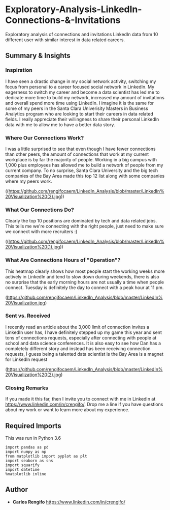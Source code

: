 # Exploratory-Analysis-LinkedIn-Connections-&-Invitations

Exploratory analysis of connections and invitations LinkedIn data from 10 different user with similar interest in data related careers.

## Summary & Insights

### Inspiration
I have seen a drastic change in my social network activity, switching my focus from personal to a career focused social network in LinkedIn. My eagerness to switch my career and become a data scientist has led me to dedicate more time to build my network, increased my amount of invitations and overall spend more time using LinkedIn. I imagine it is the same for some of my peers in the Santa Clara Univerisity Masters in Business Analytics program who are looking to start their careers in data related fields. I really appreciate their willingness to share their personal LinkedIn data with me to allow me to have a better data story. 

### Where Our Connections Work?

I was a little surprised to see that even though I have fewer connections than other peers, the amount of connections that work at my current workplace is by far the majority of people. Working in a big campus with 1,000 plus employees has allowed me to build a network of people from my current company. To no surprise, Santa Clara University and the big tech companies of the Bay Area made this top 12 list along with some companies where my peers work.

((https://github.com/rengifocaem/LinkedIn_Analysis/blob/master/LinkedIn%20Visualization%20(3).jpg))
### What Our Connections Do?

Clearly the top 10 positions are dominated by tech and data related jobs. This tells me we're connecting with the right people, just need to make sure we connect with more recruiters :)

((https://github.com/rengifocaem/LinkedIn_Analysis/blob/master/LinkedIn%20Visualization%20(1).jpg))

### What Are Connections Hours of "Operation"?

This heatmap clearly shows how most people start the working weeks more actively in LinkedIn and tend to slow down during weekends, there is also no surprise that the early morning hours are not usually a time when people connect. Tuesday is definitely the day to connect with a peak hour at 11 pm.

(https://github.com/rengifocaem/LinkedIn_Analysis/blob/master/LinkedIn%20Visualization.jpg)

### Sent vs. Received

I recently read an article about the 3,000 limit of connection invites a LinkedIn user has, I have definitely stepped up my game this year and sent tons of connections requests, especially after connecting with people at school and data science conferences. It is also easy to see how Dan has a completely different story and instead has been receiving connection requests, I guess being a talented data scientist is the Bay Area is a magnet for LinkedIn request

(https://github.com/rengifocaem/LinkedIn_Analysis/blob/master/LinkedIn%20Visualization%20(2).jpg)

### Closing Remarks

If you made it this far, then I invite you to connect with me in LinkedIn at https://www.linkedin.com/in/crengifo/. Drop me a line if you have questions about my work or want to learn more about my experience.


## Required Imports
This was run in Python 3.6
```
import pandas as pd
import numpy as np
from matplotlib import pyplot as plt
import seaborn as sns
import squarify
import datetime
%matplotlib inline
```

## Author

* **Carlos Rengifo**
https://www.linkedin.com/in/crengifo/
